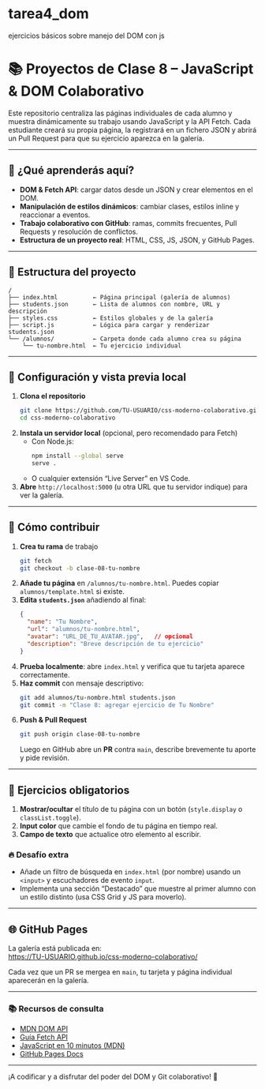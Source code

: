# tarea4_dom
ejercicios básicos sobre manejo del DOM con js

# 📚 Proyectos de Clase 8 – JavaScript & DOM Colaborativo

Este repositorio centraliza las páginas individuales de cada alumno y muestra dinámicamente su trabajo usando JavaScript y la API Fetch. Cada estudiante creará su propia página, la registrará en un fichero JSON y abrirá un Pull Request para que su ejercicio aparezca en la galería.

---

## 🚀 ¿Qué aprenderás aquí?

- **DOM & Fetch API**: cargar datos desde un JSON y crear elementos en el DOM.  
- **Manipulación de estilos dinámicos**: cambiar clases, estilos inline y reaccionar a eventos.  
- **Trabajo colaborativo con GitHub**: ramas, commits frecuentes, Pull Requests y resolución de conflictos.  
- **Estructura de un proyecto real**: HTML, CSS, JS, JSON, y GitHub Pages.

---

## 📁 Estructura del proyecto

```plaintext
/
├── index.html          ← Página principal (galería de alumnos)
├── students.json       ← Lista de alumnos con nombre, URL y descripción
├── styles.css          ← Estilos globales y de la galería
├── script.js           ← Lógica para cargar y renderizar students.json
└── /alumnos/           ← Carpeta donde cada alumno crea su página
    └── tu-nombre.html  ← Tu ejercicio individual
```

---

## 🔧 Configuración y vista previa local

1. **Clona el repositorio**  
   ```bash
   git clone https://github.com/TU-USUARIO/css-moderno-colaborativo.git
   cd css-moderno-colaborativo
   ```
2. **Instala un servidor local** (opcional, pero recomendado para Fetch)  
   - Con Node.js:  
     ```bash
     npm install --global serve
     serve .
     ```
   - O cualquier extensión “Live Server” en VS Code.
3. **Abre** `http://localhost:5000` (u otra URL que tu servidor indique) para ver la galería.

---

## 🤝 Cómo contribuir

1. **Crea tu rama** de trabajo  
   ```bash
   git fetch
   git checkout -b clase-08-tu-nombre
   ```
2. **Añade tu página** en `/alumnos/tu-nombre.html`. Puedes copiar `alumnos/template.html` si existe.  
3. **Edita `students.json`** añadiendo al final:
   ```json
   {
     "name": "Tu Nombre",
     "url": "alumnos/tu-nombre.html",
     "avatar": "URL_DE_TU_AVATAR.jpg",   // opcional
     "description": "Breve descripción de tu ejercicio"
   }
   ```
4. **Prueba localmente**: abre `index.html` y verifica que tu tarjeta aparece correctamente.  
5. **Haz commit** con mensaje descriptivo:  
   ```bash
   git add alumnos/tu-nombre.html students.json
   git commit -m "Clase 8: agregar ejercicio de Tu Nombre"
   ```
6. **Push & Pull Request**  
   ```bash
   git push origin clase-08-tu-nombre
   ```  
   Luego en GitHub abre un **PR** contra `main`, describe brevemente tu aporte y pide revisión.

---

## 🎯 Ejercicios obligatorios

1. **Mostrar/ocultar** el título de tu página con un botón (`style.display` o `classList.toggle`).  
2. **Input color** que cambie el fondo de tu página en tiempo real.  
3. **Campo de texto** que actualice otro elemento al escribir.  

### 🔥 Desafío extra
- Añade un filtro de búsqueda en `index.html` (por nombre) usando un `<input>` y escuchadores de evento `input`.  
- Implementa una sección “Destacado” que muestre al primer alumno con un estilo distinto (usa CSS Grid y JS para moverlo).

---

## 🌐 GitHub Pages

La galería está publicada en:  
https://TU-USUARIO.github.io/css-moderno-colaborativo/

Cada vez que un PR se mergea en `main`, tu tarjeta y página individual aparecerán en la galería.

---

### 📚 Recursos de consulta

- [MDN DOM API](https://developer.mozilla.org/es/docs/Web/API/Document_Object_Model)  
- [Guía Fetch API](https://developer.mozilla.org/es/docs/Web/API/Fetch_API)  
- [JavaScript en 10 minutos (MDN)](https://developer.mozilla.org/es/docs/Web/JavaScript/Guide/Introduction)  
- [GitHub Pages Docs](https://docs.github.com/en/pages)

---

¡A codificar y a disfrutar del poder del DOM y Git colaborativo! 🚀  
```